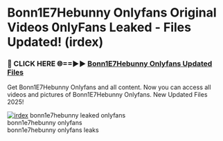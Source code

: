 # Bonn1E7Hebunny Onlyfans Original Videos 0nlyFans Leaked - Files Updated! (irdex)

<h3>🔴 CLICK HERE 🌐==►► <a href="https://tinyurl.com/2r6w6z4p" rel="nofollow">Bonn1E7Hebunny Onlyfans Updated Files</a></h3>

Get Bonn1E7Hebunny Onlyfans and all content. Now you can access all videos and pictures of Bonn1E7Hebunny Onlyfans. New Updated Files 2025!

[![irdex](https://i.imgur.com/CCmkfDU.gif)](https://tinyurl.com/2r6w6z4p)
bonn1e7hebunny leaked onlyfans<br>
bonn1e7hebunny onlyfans<br>
bonn1e7hebunny onlyfans leaks